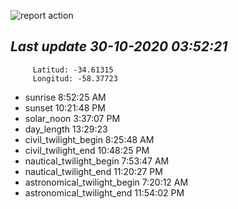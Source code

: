![report action](https://github.com/matiasz8/actions-for-reports/workflows/report%20action/badge.svg?branch=develop) 


## *****Last update 30-10-2020 03:52:21*****



		 Latitud: -34.61315
		 Longitud: -58.37723

 - sunrise 	 8:52:25 AM
 - sunset 	 10:21:48 PM
 - solar_noon 	 3:37:07 PM
 - day_length 	 13:29:23
 - civil_twilight_begin 	 8:25:48 AM
 - civil_twilight_end 	 10:48:25 PM
 - nautical_twilight_begin 	 7:53:47 AM
 - nautical_twilight_end 	 11:20:27 PM
 - astronomical_twilight_begin 	 7:20:12 AM
 - astronomical_twilight_end 	 11:54:02 PM
